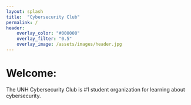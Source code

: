 ```yaml
---
layout: splash
title:  "Cybersecurity Club"
permalink: /
header:
    overlay_color: "#000000"
    overlay_filter: "0.5"
    overlay_image: /assets/images/header.jpg
---
```


# Welcome:

The UNH Cybersecurity Club is #1 student organization for learning about cybersecurity.

